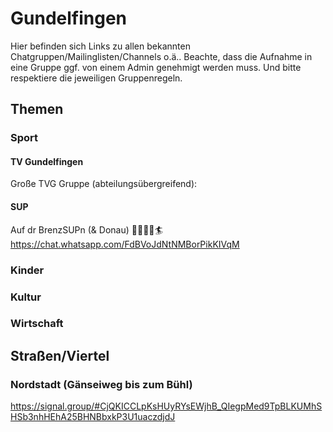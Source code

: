 # Gundelfingen

Hier befinden sich Links zu allen bekannten Chatgruppen/Mailinglisten/Channels o.ä.. Beachte, dass die Aufnahme in eine Gruppe ggf. von einem Admin genehmigt werden muss. Und bitte respektiere die jeweiligen Gruppenregeln.

## Themen
### Sport
#### TV Gundelfingen
Große TVG Gruppe (abteilungsübergreifend): 

#### SUP
Auf dr BrenzSUPn (& Donau) 🏄‍♂️🏄‍♀️🏄 https://chat.whatsapp.com/FdBVoJdNtNMBorPikKIVqM
### Kinder 
### Kultur 
### Wirtschaft

## Straßen/Viertel

### Nordstadt (Gänseiweg bis zum Bühl)
https://signal.group/#CjQKICCLpKsHUyRYsEWjhB_QIegpMed9TpBLKUMhSHSb3nhHEhA25BHNBbxkP3U1uaczdjdJ
